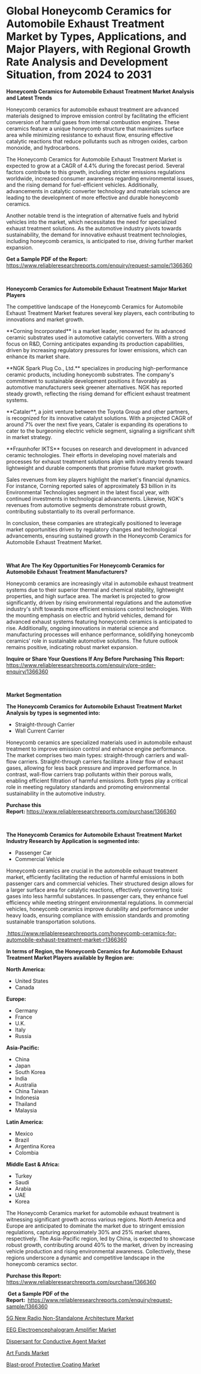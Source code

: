 <p><h1>Global Honeycomb Ceramics for Automobile Exhaust Treatment Market by Types, Applications, and Major Players, with Regional Growth Rate Analysis and Development Situation, from 2024 to 2031</h1></p><p><strong>Honeycomb Ceramics for Automobile Exhaust Treatment Market Analysis and Latest Trends</strong></p>
<p><p>Honeycomb ceramics for automobile exhaust treatment are advanced materials designed to improve emission control by facilitating the efficient conversion of harmful gases from internal combustion engines. These ceramics feature a unique honeycomb structure that maximizes surface area while minimizing resistance to exhaust flow, ensuring effective catalytic reactions that reduce pollutants such as nitrogen oxides, carbon monoxide, and hydrocarbons.</p><p>The Honeycomb Ceramics for Automobile Exhaust Treatment Market is expected to grow at a CAGR of 4.4% during the forecast period. Several factors contribute to this growth, including stricter emissions regulations worldwide, increased consumer awareness regarding environmental issues, and the rising demand for fuel-efficient vehicles. Additionally, advancements in catalytic converter technology and materials science are leading to the development of more effective and durable honeycomb ceramics. </p><p>Another notable trend is the integration of alternative fuels and hybrid vehicles into the market, which necessitates the need for specialized exhaust treatment solutions. As the automotive industry pivots towards sustainability, the demand for innovative exhaust treatment technologies, including honeycomb ceramics, is anticipated to rise, driving further market expansion.</p></p>
<p><strong>Get a Sample PDF of the Report:&nbsp;</strong> <a href="https://www.reliableresearchreports.com/enquiry/request-sample/1366360">https://www.reliableresearchreports.com/enquiry/request-sample/1366360</a></p>
<p>&nbsp;</p>
<p><strong>Honeycomb Ceramics for Automobile Exhaust Treatment Major Market Players</strong></p>
<p><p>The competitive landscape of the Honeycomb Ceramics for Automobile Exhaust Treatment Market features several key players, each contributing to innovations and market growth. </p><p>**Corning Incorporated** is a market leader, renowned for its advanced ceramic substrates used in automotive catalytic converters. With a strong focus on R&D, Corning anticipates expanding its production capabilities, driven by increasing regulatory pressures for lower emissions, which can enhance its market share.</p><p>**NGK Spark Plug Co., Ltd.** specializes in producing high-performance ceramic products, including honeycomb substrates. The company's commitment to sustainable development positions it favorably as automotive manufacturers seek greener alternatives. NGK has reported steady growth, reflecting the rising demand for efficient exhaust treatment systems.</p><p>**Cataler**, a joint venture between the Toyota Group and other partners, is recognized for its innovative catalyst solutions. With a projected CAGR of around 7% over the next five years, Cataler is expanding its operations to cater to the burgeoning electric vehicle segment, signaling a significant shift in market strategy.</p><p>**Fraunhofer IKTS** focuses on research and development in advanced ceramic technologies. Their efforts in developing novel materials and processes for exhaust treatment solutions align with industry trends toward lightweight and durable components that promise future market growth.</p><p>Sales revenues from key players highlight the market's financial dynamics. For instance, Corning reported sales of approximately $3 billion in its Environmental Technologies segment in the latest fiscal year, with continued investments in technological advancements. Likewise, NGK's revenues from automotive segments demonstrate robust growth, contributing substantially to its overall performance.</p><p>In conclusion, these companies are strategically positioned to leverage market opportunities driven by regulatory changes and technological advancements, ensuring sustained growth in the Honeycomb Ceramics for Automobile Exhaust Treatment Market.</p></p>
<p>&nbsp;</p>
<p><strong>What Are The Key Opportunities For Honeycomb Ceramics for Automobile Exhaust Treatment Manufacturers?</strong></p>
<p><p>Honeycomb ceramics are increasingly vital in automobile exhaust treatment systems due to their superior thermal and chemical stability, lightweight properties, and high surface area. The market is projected to grow significantly, driven by rising environmental regulations and the automotive industry's shift towards more efficient emissions control technologies. With the mounting emphasis on electric and hybrid vehicles, demand for advanced exhaust systems featuring honeycomb ceramics is anticipated to rise. Additionally, ongoing innovations in material science and manufacturing processes will enhance performance, solidifying honeycomb ceramics' role in sustainable automotive solutions. The future outlook remains positive, indicating robust market expansion.</p></p>
<p><strong>Inquire or Share Your Questions If Any Before Purchasing This Report:</strong> <a href="https://www.reliableresearchreports.com/enquiry/pre-order-enquiry/1366360">https://www.reliableresearchreports.com/enquiry/pre-order-enquiry/1366360</a></p>
<p>&nbsp;</p>
<p><strong>Market Segmentation</strong></p>
<p><strong>The Honeycomb Ceramics for Automobile Exhaust Treatment Market Analysis by types is segmented into:</strong></p>
<p><ul><li>Straight-through Carrier</li><li>Wall Current Carrier</li></ul></p>
<p><p>Honeycomb ceramics are specialized materials used in automobile exhaust treatment to improve emission control and enhance engine performance. The market comprises two main types: straight-through carriers and wall-flow carriers. Straight-through carriers facilitate a linear flow of exhaust gases, allowing for less back pressure and improved performance. In contrast, wall-flow carriers trap pollutants within their porous walls, enabling efficient filtration of harmful emissions. Both types play a critical role in meeting regulatory standards and promoting environmental sustainability in the automotive industry.</p></p>
<p><strong>Purchase this Report:&nbsp;</strong><a href="https://www.reliableresearchreports.com/purchase/1366360">https://www.reliableresearchreports.com/purchase/1366360</a></p>
<p>&nbsp;</p>
<p><strong>The Honeycomb Ceramics for Automobile Exhaust Treatment Market Industry Research by Application is segmented into:</strong></p>
<p><ul><li>Passenger Car</li><li>Commercial Vehicle</li></ul></p>
<p><p>Honeycomb ceramics are crucial in the automobile exhaust treatment market, efficiently facilitating the reduction of harmful emissions in both passenger cars and commercial vehicles. Their structured design allows for a larger surface area for catalytic reactions, effectively converting toxic gases into less harmful substances. In passenger cars, they enhance fuel efficiency while meeting stringent environmental regulations. In commercial vehicles, honeycomb ceramics improve durability and performance under heavy loads, ensuring compliance with emission standards and promoting sustainable transportation solutions.</p></p>
<p><a href="https://www.reliableresearchreports.com/honeycomb-ceramics-for-automobile-exhaust-treatment-market-r1366360">&nbsp;https://www.reliableresearchreports.com/honeycomb-ceramics-for-automobile-exhaust-treatment-market-r1366360</a></p>
<p><strong>In terms of Region, the Honeycomb Ceramics for Automobile Exhaust Treatment Market Players available by Region are:</strong></p>
<p>
    <p> <strong> North America: </strong>
        <ul>
            <li>United States</li>
            <li>Canada</li>
        </ul>
        </p> 
    <p> <strong> Europe: </strong>
        <ul>
            <li>Germany</li>
            <li>France</li>
            <li>U.K.</li>
            <li>Italy</li>
            <li>Russia</li>
        </ul>
        </p> 
    <p> <strong> Asia-Pacific: </strong>
        <ul>
            <li>China</li>
            <li>Japan</li>
            <li>South Korea</li>
            <li>India</li>
            <li>Australia</li>
            <li>China Taiwan</li>
            <li>Indonesia</li>
            <li>Thailand</li>
            <li>Malaysia</li>
        </ul>
        </p> 
    <p> <strong> Latin America: </strong>
        <ul>
            <li>Mexico</li>
            <li>Brazil</li>
            <li>Argentina Korea</li>
            <li>Colombia</li>
        </ul>
        </p> 
    <p> <strong> Middle East & Africa: </strong>
        <ul>
            <li>Turkey</li>
            <li>Saudi</li>
            <li>Arabia</li>
            <li>UAE</li>
            <li>Korea</li>
        </ul>
    </p>
    </p>
<p><p>The Honeycomb Ceramics market for automobile exhaust treatment is witnessing significant growth across various regions. North America and Europe are anticipated to dominate the market due to stringent emission regulations, capturing approximately 30% and 25% market shares, respectively. The Asia-Pacific region, led by China, is expected to showcase robust growth, contributing around 40% to the market, driven by increasing vehicle production and rising environmental awareness. Collectively, these regions underscore a dynamic and competitive landscape in the honeycomb ceramics sector.</p></p>
<p><strong>Purchase this Report: </strong><a href="https://www.reliableresearchreports.com/purchase/1366360">https://www.reliableresearchreports.com/purchase/1366360</a></p>
<p>&nbsp;<strong>Get a Sample PDF of the Report:&nbsp;&nbsp;</strong><a href="https://www.reliableresearchreports.com/enquiry/request-sample/1366360">https://www.reliableresearchreports.com/enquiry/request-sample/1366360</a></p>
<p><strong></strong></p>
<p><p><a href="https://github.com/angelajermaine/Market-Research-Report-List-5/blob/main/5g-new-radio-non-standalone-architecture-market.md">5G New Radio Non-Standalone Architecture Market</a></p><p><a href="https://github.com/NargisHussain432/Market-Research-Report-List-1/blob/main/eeg-electroencephalogram-amplifier-market.md">EEG Electroencephalogram Amplifier Market</a></p><p><a href="https://issuu.com/reportprime-2/docs/dispersant-for-conductive-agent-mar_b3daec9b6a2a58">Dispersant for Conductive Agent Market</a></p><p><a href="https://www.linkedin.com/pulse/art-funds-market-global-regional-analysis-focus-region-ltcof?trackingId=G1T77jnmTFi3IIqWmC7%2BdQ%3D%3D">Art Funds Market</a></p><p><a href="https://issuu.com/reportprime-2/docs/blast-proof-protective-coating-mark_1aabf9f92f4c6a">Blast-proof Protective Coating Market</a></p></p>